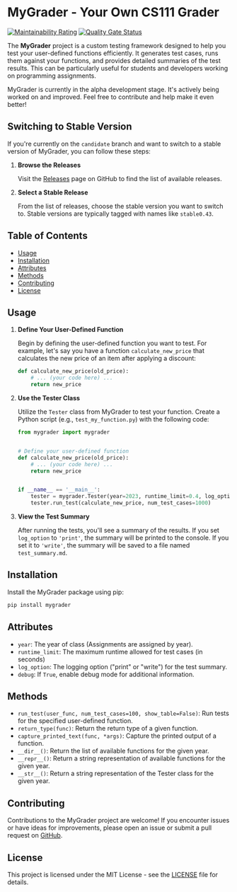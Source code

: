 # MyGrader - Your Own CS111 Grader

[![Maintainability Rating](https://sonarcloud.io/api/project_badges/measure?project=AppleBoiy_my-grader&metric=sqale_rating)](https://sonarcloud.io/summary/new_code?id=AppleBoiy_my-grader) [![Quality Gate Status](https://sonarcloud.io/api/project_badges/measure?project=AppleBoiy_my-grader&metric=alert_status)](https://sonarcloud.io/summary/new_code?id=AppleBoiy_my-grader)

The **MyGrader** project is a custom testing framework designed to help you test your user-defined functions
efficiently. It generates test cases, runs them against your functions, and provides detailed summaries of the test
results. This can be particularly useful for students and developers working on programming assignments.

MyGrader is currently in the alpha development stage. It's actively being worked on and improved. Feel free to
contribute and help make it even better!

## Switching to Stable Version

If you're currently on the `candidate` branch and want to switch to a stable version of MyGrader, you can follow these steps:

1. **Browse the Releases**

   Visit the [Releases](https://github.com/AppleBoiy/my-grader/releases) page on GitHub to find the list of available releases.

2. **Select a Stable Release**

   From the list of releases, choose the stable version you want to switch to. Stable versions are typically tagged with names like `stable0.43`.

## Table of Contents

- [Usage](#usage)
- [Installation](#installation)
- [Attributes](#attributes)
- [Methods](#methods)
- [Contributing](#contributing)
- [License](#license)

## Usage

1. **Define Your User-Defined Function**

   Begin by defining the user-defined function you want to test. For example, let's say you have a
   function `calculate_new_price` that calculates the new price of an item after applying a discount:
    ```python
    def calculate_new_price(old_price):
        # ... (your code here) ...
        return new_price
    ```

2. **Use the Tester Class**

   Utilize the `Tester` class from MyGrader to test your function. Create a Python script (e.g., `test_my_function.py`)
   with the following code:

    ```python
    from mygrader import mygrader
    
    
    # Define your user-defined function
    def calculate_new_price(old_price):
        # ... (your code here) ...
        return new_price
    
    
    if __name__ == '__main__':
        tester = mygrader.Tester(year=2023, runtime_limit=0.4, log_option="print")
        tester.run_test(calculate_new_price, num_test_cases=1000)
    ```

3. **View the Test Summary**

   After running the tests, you'll see a summary of the results. If you set `log_option` to `'print'`, the summary will
   be
   printed to the console. If you set it to `'write'`, the summary will be saved to a file named `test_summary.md`.

## Installation

Install the MyGrader package using pip:

```bash
pip install mygrader
```

## Attributes

- `year`: The year of class (Assignments are assigned by year).
- `runtime_limit`: The maximum runtime allowed for test cases (in seconds)
- `log_option`: The logging option ("print" or "write") for the test summary.
- `debug`: If `True`, enable debug mode for additional information.

## Methods

- `run_test(user_func, num_test_cases=100, show_table=False)`: Run tests for the specified user-defined function.
- `return_type(func)`: Return the return type of a given function.
- `capture_printed_text(func, *args)`: Capture the printed output of a function.
- `__dir__()`: Return the list of available functions for the given year.
- `__repr__()`: Return a string representation of available functions for the given year.
- `__str__()`: Return a string representation of the Tester class for the given year.

## Contributing

Contributions to the MyGrader project are welcome! If you encounter issues or have ideas for improvements, please open
an issue or submit a pull request on [GitHub](https://github.com/AppleBoiy/my-grader).

## License

This project is licensed under the MIT License - see the [LICENSE](LICENSE) file for details.
